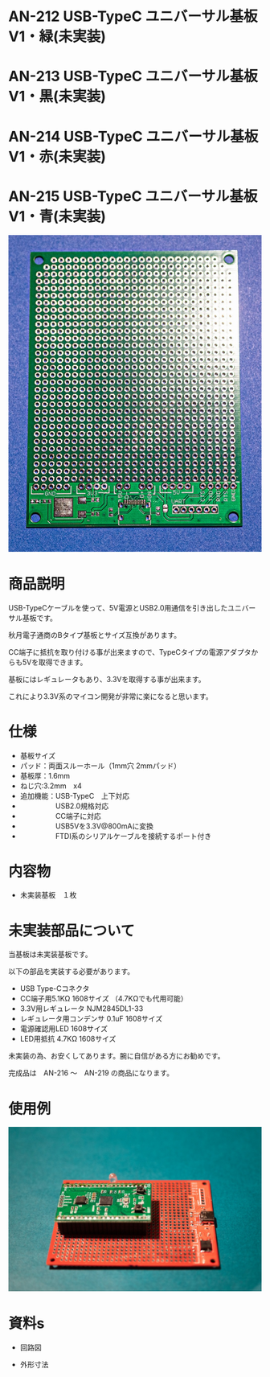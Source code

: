 # AN-212 USB-TypeC ユニバーサル基板V1・緑(未実装)
# AN-213 USB-TypeC ユニバーサル基板V1・黒(未実装)
# AN-214 USB-TypeC ユニバーサル基板V1・赤(未実装)
# AN-215 USB-TypeC ユニバーサル基板V1・青(未実装)

![商品画像](./img/1024x1024/DSC_1371_2.jpg)

# 商品説明

USB-TypeCケーブルを使って、5V電源とUSB2.0用通信を引き出したユニバーサル基板です。

秋月電子通商のBタイプ基板とサイズ互換があります。

CC端子に抵抗を取り付ける事が出来ますので、TypeCタイプの電源アダプタからも5Vを取得できます。

基板にはレギュレータもあり、3.3Vを取得する事が出来ます。

これにより3.3V系のマイコン開発が非常に楽になると思います。

 
# 仕様

- 基板サイズ
- パッド：両面スルーホール（1mm穴 2mmパッド）
- 基板厚：1.6mm
- ねじ穴:3.2mm　x4
- 追加機能：USB-TypeC　上下対応
- 　　　　　USB2.0規格対応
- 　　　　　CC端子に対応
- 　　　　　USB5Vを3.3V@800mAに変換
- 　　　　　FTDI系のシリアルケーブルを接続するポート付き

# 内容物

- 未実装基板　１枚

# 未実装部品について

当基板は未実装基板です。

以下の部品を実装する必要があります。

-  USB Type-Cコネクタ
-  CC端子用5.1KΩ 1608サイズ  （4.7KΩでも代用可能）
-  3.3V用レギュレータ  NJM2845DL1-33
-  レギュレータ用コンデンサ    0.1uF 1608サイズ
-  電源確認用LED   1608サイズ
-  LED用抵抗      4.7KΩ 1608サイズ

未実装の為、お安くしてあります。腕に自信がある方にお勧めです。

完成品は　AN-216 ～　AN-219 の商品になります。
 
# 使用例

![使用例](./img/1024x1024/DSC_1418.jpg)

# 資料s


- 回路図

- 外形寸法
